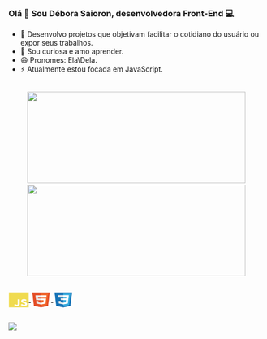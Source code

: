 
### Olá 👋 Sou Débora Saioron, desenvolvedora Front-End 💻

- 🔭 Desenvolvo projetos que objetivam facilitar o cotidiano do usuário ou expor seus trabalhos.
- 🌱 Sou curiosa e amo aprender.
- 😄 Pronomes: Ela\Dela.
- ⚡ Atualmente estou focada em JavaScript.

##

<div align="center">
  <a href="https://github.com/saiorond">
  <img height="180em" width="430em" src="https://github-readme-stats.vercel.app/api?username=saiorond&show_icons=true&theme=dracula&include_all_commits=true&count_private=true"/>
  <img height="180em" width="430em" src="https://github-readme-stats.vercel.app/api/top-langs/?username=saiorond&layout=compact&langs_count=7&theme=dracula"/>
</div>
  
##
 
 <div style="display: inline_block">
  <img align="center" alt="Débora-Js" height="30" width="40" src="https://raw.githubusercontent.com/devicons/devicon/master/icons/javascript/javascript-plain.svg">
  <img align="center" alt="Débora-HTML" height="30" width="40" src="https://raw.githubusercontent.com/devicons/devicon/master/icons/html5/html5-original.svg">
  <img align="center" alt="Débora-CSS" height="30" width="40" src="https://raw.githubusercontent.com/devicons/devicon/master/icons/css3/css3-original.svg">   
 </div>
  
 ##
  
 <div>

  <a href="https://www.linkedin.com/in/d%C3%A9bora-saioron-2644b81ab/" target="_blank"><img src="https://img.shields.io/badge/-LinkedIn-%230077B5?style=for-the-badge&logo=linkedin&logoColor=white" target="_blank"></a> 
 
  </div>
